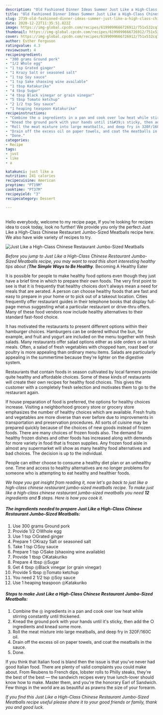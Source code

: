 ```yaml
---
description: "Old Fashioned Dinner Ideas Summer Just Like a High-Class Chinese Restaurant Jumbo-Sized Meatballs"
title: "Old Fashioned Dinner Ideas Summer Just Like a High-Class Chinese Restaurant Jumbo-Sized Meatballs"
slug: 2739-old-fashioned-dinner-ideas-summer-just-like-a-high-class-chinese-restaurant-jumbo-sized-meatballs
date: 2020-12-22T11:35:51.822Z
image: https://img-global.cpcdn.com/recipes/6199099666726912/751x532cq70/just-like-a-high-class-chinese-restaurant-jumbo-sized-meatballs-recipe-main-photo.jpg
thumbnail: https://img-global.cpcdn.com/recipes/6199099666726912/751x532cq70/just-like-a-high-class-chinese-restaurant-jumbo-sized-meatballs-recipe-main-photo.jpg
cover: https://img-global.cpcdn.com/recipes/6199099666726912/751x532cq70/just-like-a-high-class-chinese-restaurant-jumbo-sized-meatballs-recipe-main-photo.jpg
author: Esther Ferguson
ratingvalue: 4.3
reviewcount: 4
recipeingredient:
- "300 grams Ground pork"
- "1/2 Whole egg"
- "1 tsp Grated ginger"
- "1 Krazy Salt or seasoned salt"
- "1 tsp Soy sauce"
- "1 tsp Sake shaoxing wine available"
- "1 tbsp Katakuriko"
- "4 tbsp Sugar"
- "4 tbsp Black vinegar or grain vinegar"
- "5 tbsp Tomato ketchup"
- "2 1/2 tsp Soy sauce"
- "1 heaping teaspoon Katakuriko"
recipeinstructions:
- "Combine the ◎ ingredients in a pan and cook over low heat while stirring constantly until thickened."
- "Knead the ground pork with your hands until it&#39;s sticky, then add the ○ ingredients and knead some more."
- "Roll the meat mixture into large meatballs, and deep fry in 320F/160C oil."
- "Drain off the excess oil on paper towels, and coat the meatballs in the sauce."
- "Done."
categories:
- Recipe
tags:
- just
- like
- a

katakunci: just like a 
nutrition: 241 calories
recipecuisine: American
preptime: "PT19M"
cooktime: "PT37M"
recipeyield: "3"
recipecategory: Dessert

---
```

<br>
Hello everybody, welcome to my recipe page, If you're looking for recipes idea to cook today, look no further! We provide you only the perfect Just Like a High-Class Chinese Restaurant Jumbo-Sized Meatballs recipe here. We also have wide variety of recipes to try.
<br>


![Just Like a High-Class Chinese Restaurant Jumbo-Sized Meatballs](https://img-global.cpcdn.com/recipes/6199099666726912/751x532cq70/just-like-a-high-class-chinese-restaurant-jumbo-sized-meatballs-recipe-main-photo.jpg)

<i>Before you jump to Just Like a High-Class Chinese Restaurant Jumbo-Sized Meatballs recipe, you may want to read this short interesting healthy tips about {<strong>The Simple Ways to Be Healthy</strong>.</i>
Becoming A Healthy Eater

It is possible for people to make healthy food options even though they just have a brief time in which to prepare their own foods. The very first point to see is that it is frequently that healthy choices don't always mean a need for meals that are aerated. A person can choose healthy foods that are fast and easy to prepare in your home or to pick out of a takeout location. Cities frequently offer restaurant guides in their telephone books that display full-page menus suggesting what a particular restaurant or drive-thru offers. Many of these food vendors now include healthy alternatives to their standard fast-food choice.

 It has motivated the restaurants to present different options within their hamburger choices. Hamburgers can be ordered without the bun, for example, and fruit and yogurt are included on the menu together with fresh salads. Many restaurants offer salad options either as side orders or as total meals. Often, a salad of fresh vegetables with chopped ham, roast beef or poultry is more appealing than ordinary menu items.  Salads are particularly appealing in the summertime because they're lighter on the digestive system.

Restaurants that contain foods in season cultivated by local farmers provide quite healthy and affordable choices. Some of these kinds of restaurants will create their own recipes for healthy food choices.  This gives the customer with a completely fresh selection and motivates them to go to the restaurant again.

If house preparation of food is preferred, the options for healthy choices increase. Visiting a neighborhood grocery store or grocery store emphasizes the number of healthy choices which are available. Fresh fruits and vegetables are more diverse than ever before due to improvements in transportation and preservation procedures.  All sorts of cuisine may be prepared quickly because of the choices of new goods instead of frozen foods. There are many choices of frozen foods also. The demand for healthy frozen dishes and other foods has increased along with demands for more variety in food that is frozen supplies. Any frozen food aisle in almost any supermarket will show as many healthy food alternatives and bad choices. The decision is up to the individual.

People can either choose to consume a healthy diet plan or an unhealthy one. Time and access to healthy alternatives are no longer problems for someone who is attempting to eat healthy and healthier foods.


<i>We hope you got insight from reading it, now let's go back to just like a high-class chinese restaurant jumbo-sized meatballs recipe. To make just like a high-class chinese restaurant jumbo-sized meatballs you need <strong>12</strong> ingredients and <strong>5</strong> steps. Here is how you cook it.
</i>

##### The ingredients needed to prepare Just Like a High-Class Chinese Restaurant Jumbo-Sized Meatballs:

1. Use 300 grams Ground pork
1. Provide 1/2 ○Whole egg
1. Use 1 tsp ○Grated ginger
1. Prepare 1 ○Krazy Salt or seasoned salt
1. Take 1 tsp ○Soy sauce
1. Prepare 1 tsp ○Sake (shaoxing wine available)
1. Provide 1 tbsp ○Katakuriko
1. Prepare 4 tbsp ◎Sugar
1. Get 4 tbsp ◎Black vinegar (or grain vinegar)
1. Provide 5 tbsp ◎Tomato ketchup
1. You need 2 1/2 tsp ◎Soy sauce
1. Use 1 heaping teaspoon ◎Katakuriko


##### Steps to make Just Like a High-Class Chinese Restaurant Jumbo-Sized Meatballs:

1. Combine the ◎ ingredients in a pan and cook over low heat while stirring constantly until thickened.
1. Knead the ground pork with your hands until it&#39;s sticky, then add the ○ ingredients and knead some more.
1. Roll the meat mixture into large meatballs, and deep fry in 320F/160C oil.
1. Drain off the excess oil on paper towels, and coat the meatballs in the sauce.
1. Done.


If you think that Italian food is bland then the issue is that you&#39;ve never had good Italian food. There are plenty of valid complaints you could make about. From Reubens to French dips, lobster rolls to Philly steaks, they&#39;re the best of the best — the sandwich recipes every true lunch-lover should know how to make. Master them, and you&#39;re the honorary Earl of Sandwich. Few things in the world are as beautiful as prawns the size of your forearm. 

<i>If you find this Just Like a High-Class Chinese Restaurant Jumbo-Sized Meatballs recipe useful please share it to your good friends or family, thank you and good luck.</i>
